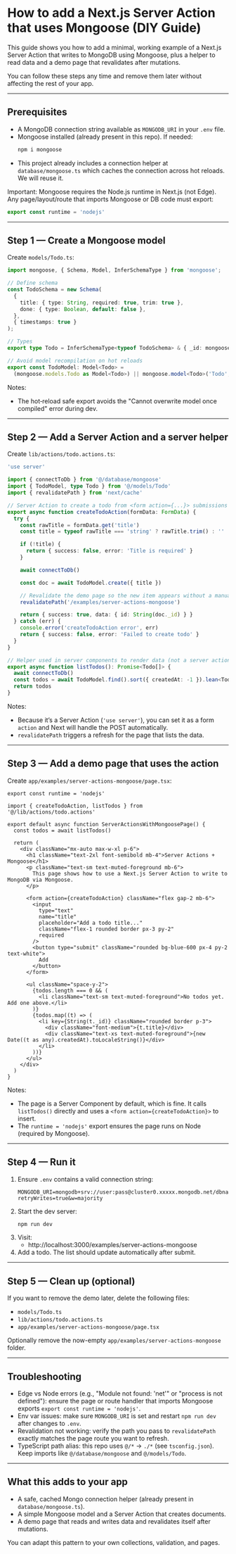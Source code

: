 # How to add a Next.js Server Action that uses Mongoose (DIY Guide)

This guide shows you how to add a minimal, working example of a Next.js Server Action that writes to MongoDB using Mongoose, plus a helper to read data and a demo page that revalidates after mutations.

You can follow these steps any time and remove them later without affecting the rest of your app.

---

## Prerequisites
- A MongoDB connection string available as `MONGODB_URI` in your `.env` file.
- Mongoose installed (already present in this repo). If needed:
  ```bash
  npm i mongoose
  ```
- This project already includes a connection helper at `database/mongoose.ts` which caches the connection across hot reloads. We will reuse it.

Important: Mongoose requires the Node.js runtime in Next.js (not Edge). Any page/layout/route that imports Mongoose or DB code must export:
```ts
export const runtime = 'nodejs'
```

---

## Step 1 — Create a Mongoose model
Create `models/Todo.ts`:

```ts
import mongoose, { Schema, Model, InferSchemaType } from 'mongoose';

// Define schema
const TodoSchema = new Schema(
  {
    title: { type: String, required: true, trim: true },
    done: { type: Boolean, default: false },
  },
  { timestamps: true }
);

// Types
export type Todo = InferSchemaType<typeof TodoSchema> & { _id: mongoose.Types.ObjectId };

// Avoid model recompilation on hot reloads
export const TodoModel: Model<Todo> =
  (mongoose.models.Todo as Model<Todo>) || mongoose.model<Todo>('Todo', TodoSchema);
```

Notes:
- The hot‑reload safe export avoids the "Cannot overwrite model once compiled" error during dev.

---

## Step 2 — Add a Server Action and a server helper
Create `lib/actions/todo.actions.ts`:

```ts
'use server'

import { connectToDb } from '@/database/mongoose'
import { TodoModel, type Todo } from '@/models/Todo'
import { revalidatePath } from 'next/cache'

// Server Action to create a todo from <form action={...}> submissions
export async function createTodoAction(formData: FormData) {
  try {
    const rawTitle = formData.get('title')
    const title = typeof rawTitle === 'string' ? rawTitle.trim() : ''

    if (!title) {
      return { success: false, error: 'Title is required' }
    }

    await connectToDb()

    const doc = await TodoModel.create({ title })

    // Revalidate the demo page so the new item appears without a manual refresh
    revalidatePath('/examples/server-actions-mongoose')

    return { success: true, data: { id: String(doc._id) } }
  } catch (err) {
    console.error('createTodoAction error', err)
    return { success: false, error: 'Failed to create todo' }
  }
}

// Helper used in server components to render data (not a server action)
export async function listTodos(): Promise<Todo[]> {
  await connectToDb()
  const todos = await TodoModel.find().sort({ createdAt: -1 }).lean<Todo[]>()
  return todos
}
```

Notes:
- Because it’s a Server Action (`'use server'`), you can set it as a form `action` and Next will handle the POST automatically.
- `revalidatePath` triggers a refresh for the page that lists the data.

---

## Step 3 — Add a demo page that uses the action
Create `app/examples/server-actions-mongoose/page.tsx`:

```tsx
export const runtime = 'nodejs'

import { createTodoAction, listTodos } from '@/lib/actions/todo.actions'

export default async function ServerActionsWithMongoosePage() {
  const todos = await listTodos()

  return (
    <div className="mx-auto max-w-xl p-6">
      <h1 className="text-2xl font-semibold mb-4">Server Actions + Mongoose</h1>
      <p className="text-sm text-muted-foreground mb-6">
        This page shows how to use a Next.js Server Action to write to MongoDB via Mongoose.
      </p>

      <form action={createTodoAction} className="flex gap-2 mb-6">
        <input
          type="text"
          name="title"
          placeholder="Add a todo title..."
          className="flex-1 rounded border px-3 py-2"
          required
        />
        <button type="submit" className="rounded bg-blue-600 px-4 py-2 text-white">
          Add
        </button>
      </form>

      <ul className="space-y-2">
        {todos.length === 0 && (
          <li className="text-sm text-muted-foreground">No todos yet. Add one above.</li>
        )}
        {todos.map((t) => (
          <li key={String(t._id)} className="rounded border p-3">
            <div className="font-medium">{t.title}</div>
            <div className="text-xs text-muted-foreground">{new Date((t as any).createdAt).toLocaleString()}</div>
          </li>
        ))}
      </ul>
    </div>
  )
}
```

Notes:
- The page is a Server Component by default, which is fine. It calls `listTodos()` directly and uses a `<form action={createTodoAction}>` to insert.
- The `runtime = 'nodejs'` export ensures the page runs on Node (required by Mongoose).

---

## Step 4 — Run it
1. Ensure `.env` contains a valid connection string:
   ```env
   MONGODB_URI=mongodb+srv://user:pass@cluster0.xxxxx.mongodb.net/dbname?retryWrites=true&w=majority
   ```
2. Start the dev server:
   ```bash
   npm run dev
   ```
3. Visit:
   - http://localhost:3000/examples/server-actions-mongoose
4. Add a todo. The list should update automatically after submit.

---

## Step 5 — Clean up (optional)
If you want to remove the demo later, delete the following files:
- `models/Todo.ts`
- `lib/actions/todo.actions.ts`
- `app/examples/server-actions-mongoose/page.tsx`

Optionally remove the now-empty `app/examples/server-actions-mongoose` folder.

---

## Troubleshooting
- Edge vs Node errors (e.g., "Module not found: 'net'" or "process is not defined"): ensure the page or route handler that imports Mongoose exports `export const runtime = 'nodejs'`.
- Env var issues: make sure `MONGODB_URI` is set and restart `npm run dev` after changes to `.env`.
- Revalidation not working: verify the path you pass to `revalidatePath` exactly matches the page route you want to refresh.
- TypeScript path alias: this repo uses `@/*` → `./*` (see `tsconfig.json`). Keep imports like `@/database/mongoose` and `@/models/Todo`.

---

## What this adds to your app
- A safe, cached Mongo connection helper (already present in `database/mongoose.ts`).
- A simple Mongoose model and a Server Action that creates documents.
- A demo page that reads and writes data and revalidates itself after mutations.

You can adapt this pattern to your own collections, validation, and pages.